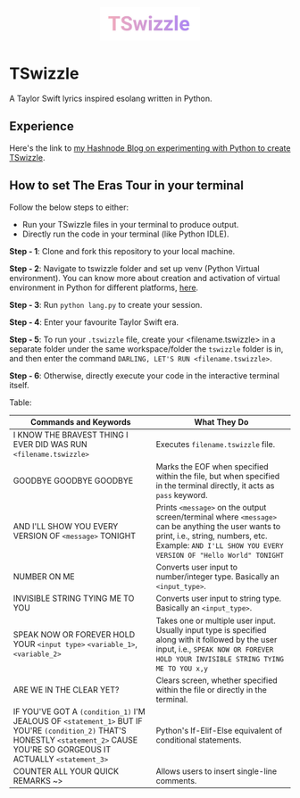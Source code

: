 <p align="center">
  <img src="./tswizzle.jpg" width="180" height="60"/>
</p>

# TSwizzle

A Taylor Swift lyrics inspired esolang written in Python.

## Experience
Here's the link to [my Hashnode Blog on experimenting with Python to create TSwizzle](https://abelisaurus.hashnode.dev/tswizzle-how-taylor-swift-inspired-me-to-create-my-own-tiny-esolang).

## How to set The Eras Tour in your terminal

Follow the below steps to either:
- Run your TSwizzle files in your terminal to produce output.
- Directly run the code in your terminal (like Python IDLE).

**Step - 1**: Clone and fork this repository to your local machine.

**Step - 2**: Navigate to tswizzle folder and set up venv (Python Virtual environment). You can know more about creation and activation of virtual environment in Python for different platforms, [here](https://docs.python.org/3/library/venv.html).

**Step - 3**: Run `python lang.py` to create your session.

**Step - 4**: Enter your favourite Taylor Swift era.

**Step - 5**: To run your `.tswizzle` file, create your <filename.tswizzle> in a separate folder under the same workspace/folder the `tswizzle` folder is in, and then enter the command `DARLING, LET'S RUN <filename.tswizzle>`.

**Step - 6**: Otherwise, directly execute your code in the interactive terminal itself.

Table:

| **Commands and Keywords**                                                                                                                                               | **What They Do**                                                                                                                                                                        |
|-------------------------------------------------------------------------------------------------------------------------------------------------------------------------|-----------------------------------------------------------------------------------------------------------------------------------------------------------------------------------------|
| I KNOW THE BRAVEST THING I EVER DID WAS RUN `<filename.tswizzle>`                                                                                                                                  | Executes `filename.tswizzle` file.                                                                                                                                                        |
| GOODBYE GOODBYE GOODBYE                                                                                                                                                 | Marks the EOF when specified within the file, but when specified in the terminal directly, it acts as `pass` keyword.                                                                     |
| AND I'LL SHOW YOU EVERY VERSION OF `<message>` TONIGHT                                                                                                                    | Prints `<message>` on the output screen/terminal where `<message>` can be anything the user wants to print, i.e., string, numbers, etc. Example: `AND I'LL SHOW YOU EVERY VERSION OF "Hello World" TONIGHT`      |
| NUMBER ON ME                                                                                                                                                            | Converts user input to number/integer type. Basically an `<input_type>`.                                                                                                                  |
| INVISIBLE STRING TYING ME TO YOU                                                                                                                                        | Converts user input to string type. Basically an `<input_type>`.                                                                                                                          |
| SPEAK NOW OR FOREVER HOLD YOUR `<input type>` `<variable_1>`, `<variable_2>`                                                                                                  | Takes one or multiple user input. Usually input type is specified along with it followed by the user input, i.e., `SPEAK NOW OR FOREVER HOLD YOUR INVISIBLE STRING TYING ME TO YOU x,y` |
| ARE WE IN THE CLEAR YET?                                                                                                                                                | Clears screen, whether specified within the file or directly in the terminal.                                                                                                           |
| IF YOU'VE GOT A `(condition_1)` I'M JEALOUS OF `<statement_1>` BUT IF YOU'RE `(condition_2)` THAT'S HONESTLY `<statement_2>` CAUSE YOU'RE SO GORGEOUS IT ACTUALLY `<statement_3>` | Python's If-Elif-Else equivalent of conditional statements.                                                                                                                             |
| COUNTER ALL YOUR QUICK REMARKS ~>                                                                                                                                       | Allows users to insert single-line comments.                                                                                                                                            |
